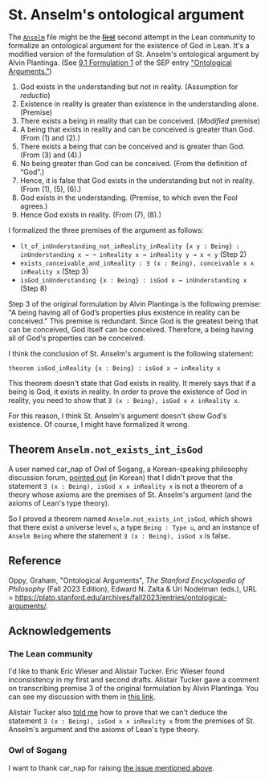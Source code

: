 # St. Anselm's ontological argument

The [`Anselm`][anselm] file might be the ~~[first][fst]~~ second attempt
in the Lean community to formalize an ontological argument for the
existence of God in Lean. It's a modified version of the formulation of
St. Anselm's ontological argument by Alvin Plantinga. (See [9.1
Formulation 1][plantinga] of the SEP entry ["Ontological
Arguments."](#reference))

1. God exists in the understanding but not in reality. (Assumption for
   *reductio*)
2. Existence in reality is greater than existence in the understanding
   alone. (Premise)
3. There exists a being in reality that can be conceived. (*Modified*
   premise)
4. A being that exists in reality and can be conceived is greater than
   God. (From (1) and (2).)
5. There exists a being that can be conceived and is greater than God.
   (From (3) and (4).)
6. No being greater than God can be conceived. (From the definition of
   “God”.)
7. Hence, it is false that God exists in the understanding but not in
   reality. (From (1), (5), (6).)
8. God exists in the understanding. (Premise, to which even the Fool
   agrees.)
9. Hence God exists in reality. (From (7), (8).)

I formalized the three premises of the argument as follows:

* `lt_of_inUnderstanding_not_inReality_inReality {x y : Being} :
inUnderstanding x → ¬ inReality x → inReality y → x < y` (Step 2)
* `exists_conceivable_and_inReality : ∃ (x : Being), conceivable x ∧
inReality x` (Step 3)
* `isGod_inUnderstanding {x : Being} : isGod x → inUnderstanding x`
  (Step 8)

Step 3 of the original formulation by Alvin Plantinga is the following
premise: "A being having all of God’s properties plus existence in
reality can be conceived." This premise is redundant. Since God is the
greatest being that can be conceived, God itself can be conceived.
Therefore, a being having all of God's properties can be conceived.

I think the conclusion of St. Anselm's argument is the following
statement:

```lean
theorem isGod_inReality {x : Being} : isGod x → inReality x
```

This theorem doesn't state that God exists in reality. It merely says
that if a being is God, it exists in reality. In order to prove the
existence of God in reality, you need to show that `∃ (x : Being), isGod
x ∧ inReality x`.

For this reason, I think St. Anselm's argument doesn't show God's
existence. Of course, I might have formalized it wrong.

## Theorem `Anselm.not_exists_int_isGod`

A user named car_nap of Owl of Sogang, a Korean-speaking philosophy
discussion forum, [pointed out][owl] (in Korean) that I didn't prove
that the statement `∃ (x : Being), isGod x ∧ inReality x` is not a
theorem of a theory whose axioms are the premises of St. Anselm's
argument (and the axioms of Lean's type theory).

So I proved a theorem named `Anselm.not_exists_int_isGod`, which shows
that there exist a universe level `u`, a type `Being : Type u`, and an
instance of `Anselm Being` where the statement `∃ (x : Being), isGod x`
is false.

## Reference

Oppy, Graham, "Ontological Arguments", *The Stanford Encyclopedia of
Philosophy* (Fall 2023 Edition), Edward N. Zalta & Uri Nodelman (eds.),
URL =
<https://plato.stanford.edu/archives/fall2023/entries/ontological-arguments/>.

## Acknowledgements

### The Lean community

I'd like to thank Eric Wieser and Alistair Tucker. Eric Wieser found
inconsistency in my first and second drafts. Alistair Tucker gave a
comment on transcribing premise 3 of the original formulation by Alvin
Plantinga. You can see my discussion with them in [this
link][leanzulip].

Alistair Tucker also [told me][tucker] how to prove that we can't deduce
the statement `∃ (x : Being), isGod x ∧ inReality x` from the premises
of St. Anselm's argument and the axioms of Lean's type theory.

### Owl of Sogang

I want to thank car_nap for raising [the issue mentioned
above](#theorem-anselmnot_exists_int_isgod).

[anselm]: ../../Notes/Anselm.lean
[fst]: https://github.com/forked-from-1kasper/ground_zero/blob/9f83f7c6224eee8905b16aeebc4c234b4b216031/GroundZero/Theorems/Ontological.lean#L520-L521
[plantinga]: https://plato.stanford.edu/entries/ontological-arguments/#StAnsOntArg
[owl]: https://forum.owlofsogang.com/t/lean/3613/9
[leanzulip]: https://leanprover.zulipchat.com/#narrow/stream/113488-general/topic/Formalizing.20St.2E.20Anselm's.20ontological.20argument/near/39867934
[tucker]: https://leanprover.zulipchat.com/#narrow/stream/116395-maths/topic/how.20do.20I.20say.20.22a.20sentence.20is.20a.20theorem.20of.20a.20theory.22.20in.20lean.3F/near/399042805
